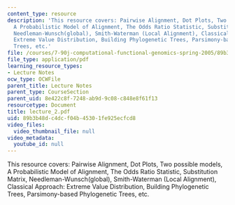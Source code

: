 ```yaml
---
content_type: resource
description: 'This resource covers: Pairwise Alignment, Dot Plots, Two possible models,
  A Probabilistic Model of Alignment, The Odds Ratio Statistic, Substitution Matrix,
  Needleman-Wunsch(global), Smith-Waterman (Local Alignment), Classical Approach:
  Extreme Value Distribution, Building Phylogenetic Trees, Parsimony-based Phylogenetic
  Trees, etc.'
file: /courses/7-90j-computational-functional-genomics-spring-2005/89b3b48dc4dcf04b45301fe925ecfcd8_lecture_2.pdf
file_type: application/pdf
learning_resource_types:
- Lecture Notes
ocw_type: OCWFile
parent_title: Lecture Notes
parent_type: CourseSection
parent_uid: 8e422c8f-7248-ab9d-9c08-c848e8f61f13
resourcetype: Document
title: lecture_2.pdf
uid: 89b3b48d-c4dc-f04b-4530-1fe925ecfcd8
video_files:
  video_thumbnail_file: null
video_metadata:
  youtube_id: null
---
```

This resource covers: Pairwise Alignment, Dot Plots, Two possible models, A Probabilistic Model of Alignment, The Odds Ratio Statistic, Substitution Matrix, Needleman-Wunsch(global), Smith-Waterman (Local Alignment), Classical Approach: Extreme Value Distribution, Building Phylogenetic Trees, Parsimony-based Phylogenetic Trees, etc.

